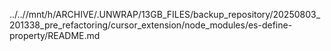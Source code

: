 ../..//mnt/h/ARCHIVE/.UNWRAP/13GB_FILES/backup_repository/20250803_201338_pre_refactoring/cursor_extension/node_modules/es-define-property/README.md